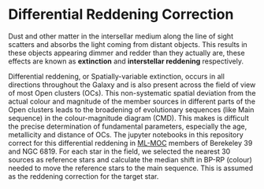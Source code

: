 # Differential Reddening Correction

Dust and other matter in the intersellar medium along the line of sight scatters and absorbs the light coming from distant objects.
This results in these objects appearing dimmer and redder than they actually are, these effects are known as **extinction** and **interstellar reddening** respectively.

Differential reddening, or Spatially-variable extinction, occurs in all directions throughout the Galaxy and is also present across the field of view of most 
Open clusters (OCs). This non-systematic spatial deviation from the actual colour and magnitude of the member sources in different parts of the Open clusters
leads to the broadening of evolutionary sequences (like Main sequence) in the colour-magnitude diagram (CMD). This makes is difficult the precise determination of fundamental 
parameters, especially the age, metallicity and distance of OCs. The jupyter notebooks in this repository correct for this differential reddening in [ML-MOC](https://arxiv.org/abs/2011.13622) members of Berekeley 39 and NGC 6819. 
For each star in the field, we selected the nearest 30 sources as reference stars and calculate the median shift in BP-RP (colour) needed to move the reference stars to the main sequence. This is assumed as the reddening correction for the target star.
